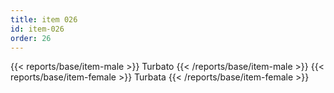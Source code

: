```yaml
---
title: item 026
id: item-026
order: 26
---
```

{{< reports/base/item-male >}}
  Turbato
{{< /reports/base/item-male >}}
{{< reports/base/item-female >}}
  Turbata
{{< /reports/base/item-female >}}